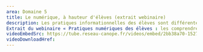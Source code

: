 ```yaml
---
area: Domaine 5
title: Le numérique, à hauteur d'élèves (extrait webinaire)
description: Les pratiques informationnelles des élèves sont différentes de celles des adultes. Pour aller au-delà d'un jugement sur la validité ou non de leurs pratiques, il est intéressant de les encourager à devenir auteurs ou autrices de contenus médiatiques (texte, audio, vidéo) afin qu'ils et elles expérimentent les enjeux et compétences mobilisées. Avec Jocelyn Lachance, maître de conférences en sociologie, et Iris Iriu, professeure-documentaliste et référente académique Éducation aux médias et à l’information.
Extrait du webinaire « Pratiques numériques des élèves : les comprendre pour mieux les accompagner »."
videoEmbedSrc: https://tube.reseau-canope.fr/videos/embed/2bb38a70-1527-4353-a1e9-cd1fcd3b0d59
videoDownloadHref: 
---
```

